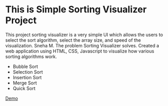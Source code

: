 <h1>This is Simple Sorting Visualizer Project</h1>

<p>This project sorting visualizer is a very simple UI which allows the users to select the sort algorithm, select the array size, and speed of the visualization. Sneha M. The problem Sorting Visualizer solves. Created a web application using HTML, CSS, Javascript to visualize how various sorting algorithms work. </p>
<ul>
	<li>Bubble Sort</li>
		<li>Selection Sort</li>
		<li>Insertion Sort</li>
		<li>Merge Sort</li>
		<li>Quick Sort</li>
</ul>

<a href="http://Nitesh984.github.io/SortingVisualizer">Demo</a>
